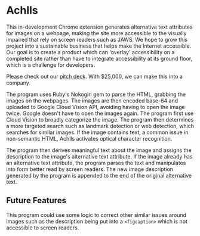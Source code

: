 # Achlls

This in-development Chrome extension generates alternative text attributes for images on a webpage,
making the site more accessible to the visually impaired that rely on screen
readers such as JAWS. We hope to grow this project into a sustainable business that helps make the
Internet accessible. Our goal is to create a product which can 'overlay' accessibility on a completed site rather than have to integrate accessibility at its ground floor, which is a challenge for developers.

Please check out our [pitch deck](https://docs.google.com/presentation/d/1-NNViQdq4lbtc3Hd14aycO45S8lDwwa2zBHbB80R30s/edit?usp=sharing). With $25,000, we can make this into a company.

The program uses Ruby's Nokogiri gem to parse the HTML, grabbing the
images on the webpages. The images are then encoded base-64 and uploaded to
Google Cloud Vision API, avoiding having to open the image twice.
Google doesn't have to open the images again. The program first use Cloud Vision to
broadly categorize the image. The program then determines a more targeted search such as landmark detection or
web detection, which searches for similar images. If the image contains text, a common issue in non-semantic HTML,
Achlls activates optical character recognition.

The program then derives meaningful text about the image and assigns the description to the image's alternative
text attribute. If the image already has an alternative text attribute, the program parses the text and manipulates into form better read by screen readers. The new image description generated by the program is appended to the end of the original alternative text.

## Future Features

This program could use some logic to correct other similar issues around images such as the description being put into a `<figcaption>` which is not accessible to screen readers.
